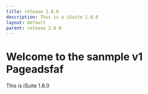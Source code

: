 ```yaml
---
title: release 1.8.0
description: This is a iSuite 1.8.0
layout: default
parent: release 2.0.0
---
```


# Welcome to the sanmple v1 Pageadsfaf

This is iSuite 1.8.0
